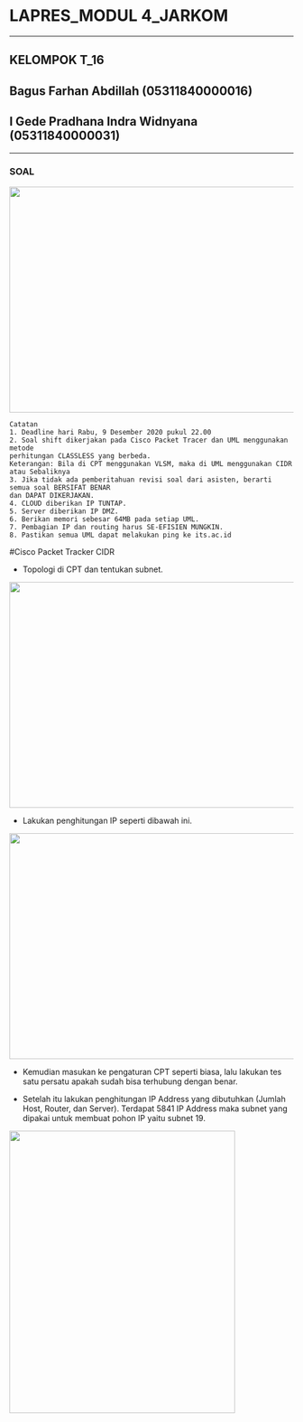 # **LAPRES_MODUL 4_JARKOM** 
-----------------------------------
## **KELOMPOK T_16**
## Bagus Farhan Abdillah (05311840000016)
## I Gede Pradhana Indra Widnyana (05311840000031)

-----------------------------------
### SOAL
<img src="https://cdn.discordapp.com/attachments/777146787336290354/787584269308264478/Soal_Shift_Modul_4.png" width="800" height="400">

```
Catatan
1. Deadline hari Rabu, 9 Desember 2020 pukul 22.00
2. Soal shift dikerjakan pada Cisco Packet Tracer dan UML menggunakan metode
perhitungan CLASSLESS yang berbeda.
Keterangan: Bila di CPT menggunakan VLSM, maka di UML menggunakan CIDR
atau Sebaliknya
3. Jika tidak ada pemberitahuan revisi soal dari asisten, berarti semua soal BERSIFAT BENAR
dan DAPAT DIKERJAKAN.
4. CLOUD diberikan IP TUNTAP.
5. Server diberikan IP DMZ.
6. Berikan memori sebesar 64MB pada setiap UML.
7. Pembagian IP dan routing harus SE-EFISIEN MUNGKIN.
8. Pastikan semua UML dapat melakukan ping ke its.ac.id
```

#Cisco Packet Tracker CIDR

- Topologi di CPT dan tentukan subnet.

<img src="https://cdn.discordapp.com/attachments/777146787336290354/787586455567597609/CIDR-Topologi.JPG" width="800" height="400">

- Lakukan penghitungan IP seperti dibawah ini.

<img src="https://cdn.discordapp.com/attachments/777146787336290354/787587891370131456/Pembagian_IP-CIDR.png" width="800" height="400">

- Kemudian masukan ke pengaturan CPT seperti biasa, lalu lakukan tes satu persatu apakah sudah bisa terhubung dengan benar.

- Setelah itu lakukan penghitungan IP Address yang dibutuhkan (Jumlah Host, Router, dan Server). Terdapat 5841 IP Address maka subnet yang dipakai untuk membuat pohon IP yaitu subnet 19.

<img src="https://cdn.discordapp.com/attachments/777146787336290354/787587817437790218/Pembagian_Subnet.JPG" width="400" height="500">






